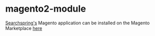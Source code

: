 # magento2-module

[Searchspring's](https://searchspring.com/) Magento application can be installed on the Magento Marketplace [here](https://commercemarketplace.adobe.com/searchspring-magento2-module.html)

